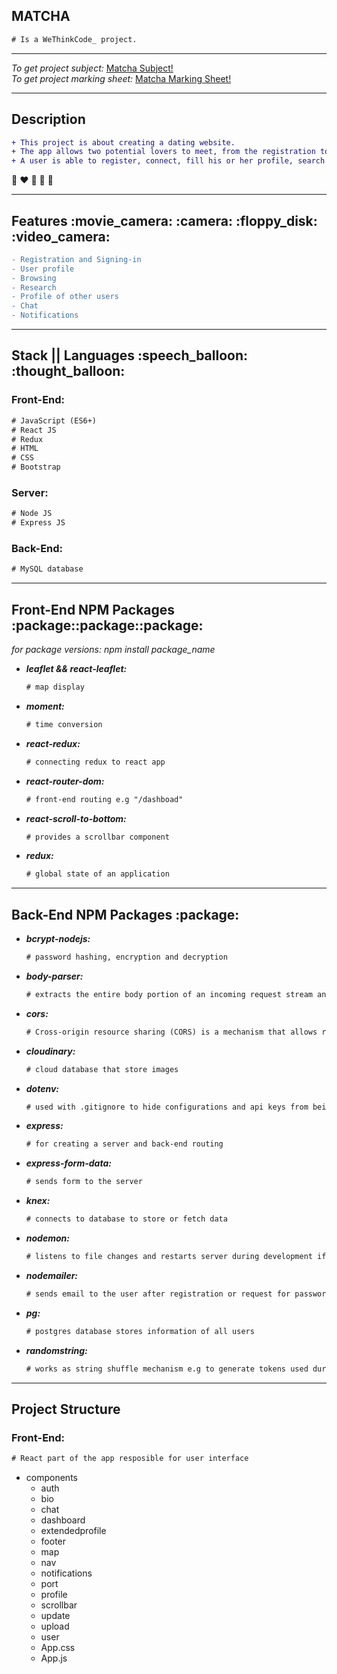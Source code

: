 ## MATCHA

```diff
# Is a WeThinkCode_ project.
```


<hr />

<em>To get project subject:</em> [Matcha Subject!](https://github.com/wethinkcode-students/web/blob/master/2%20-%20matcha/matcha.en.pdf)<br />
<em>To get project marking sheet:</em> [Matcha Marking Sheet!](https://github.com/wethinkcode-students/web/blob/master/2%20-%20matcha/matcha.markingsheet.pdf)

<hr />

<h2> Description </h2>

 ```diff
 + This project is about creating a dating website.
 + The app allows two potential lovers to meet, from the registration to the final encounter.
 + A user is able to register, connect, fill his or her profile, search and look into the profile of other users, like them, chat with those that "liked" back.
```
:couple_with_heart: :heart: :love_letter: :lips: :couple:

<hr />

<h2> Features :movie_camera: :camera: :floppy_disk: :video_camera:</h2>  

```diff
- Registration and Signing-in
- User profile
- Browsing
- Research
- Profile of other users
- Chat
- Notifications
```
<hr />

<h2> Stack || Languages :speech_balloon: :thought_balloon:</h2> 

<h3> Front-End: </h3>

```diff
# JavaScript (ES6+)
# React JS
# Redux
# HTML
# CSS
# Bootstrap
```

<h3> Server: </h3>

```diff
# Node JS
# Express JS
```
  
<h3> Back-End: </h3>

```diff
# MySQL database
```

<hr />

<h2>Front-End NPM Packages :package::package::package:</h2>
<em>for package versions: npm install package_name</em>

 <ul>
    <li>
      <em>
        <strong>
          leaflet && react-leaflet:
        </strong>
       </em>
    </li>
    
```diff
# map display
```
    
   <li>
      <em>
        <strong>
          moment:
        </strong>
       </em>
    </li>
    
```diff
# time conversion
```

   <li>
      <em>
        <strong>
          react-redux:
        </strong>
       </em>
    </li>

```diff
# connecting redux to react app
```

   <li>
      <em>
        <strong>
          react-router-dom:
        </strong>
       </em>
    </li>
    
```diff
# front-end routing e.g "/dashboad"
```

  <li>
      <em>
        <strong>
          react-scroll-to-bottom:
        </strong>
       </em>
    </li>
    
```diff
# provides a scrollbar component
```

   <li>
      <em>
        <strong>
          redux:
        </strong>
       </em>
    </li>
    
```diff
# global state of an application
```

  </ul>
  
<hr />

<h2>Back-End NPM Packages :package:</h2> 

  <ul>
   <li>
      <em>
        <strong>
          bcrypt-nodejs:
        </strong>
       </em>
    </li>
    
```diff
# password hashing, encryption and decryption
```

   <li>
      <em>
        <strong>
          body-parser:
        </strong>
       </em>
    </li>
    
```diff
# extracts the entire body portion of an incoming request stream and exposes it on req.body.
```

   <li>
      <em>
        <strong>
          cors:
        </strong>
       </em>
    </li>
    
```diff
# Cross-origin resource sharing (CORS) is a mechanism that allows restricted resources on a web page to be requested from another domain outside the domain from which the first resource was served.
```

  <li>
      <em>
        <strong>
          cloudinary:
        </strong>
       </em>
    </li>
    
```diff
# cloud database that store images
```

  <li>
      <em>
        <strong>
          dotenv:
        </strong>
       </em>
    </li>
    
```diff
# used with .gitignore to hide configurations and api keys from being shared on github
```

  <li>
      <em>
        <strong>
          express:
        </strong>
       </em>
    </li>
    
```diff
# for creating a server and back-end routing
```

  <li>
      <em>
        <strong>
          express-form-data:
        </strong>
       </em>
    </li>
    
```diff
# sends form to the server
```

  <li>
      <em>
        <strong>
          knex:
        </strong>
       </em>
    </li>
    
```diff
# connects to database to store or fetch data
```

  <li>
      <em>
        <strong>
          nodemon:
        </strong>
       </em>
    </li>
    
```diff
# listens to file changes and restarts server during development if they are any changes made to the file
```

  <li>
      <em>
        <strong>
          nodemailer:
        </strong>
       </em>
    </li>
    
```diff
# sends email to the user after registration or request for password reset
```

  <li>
      <em>
        <strong>
          pg:
        </strong>
       </em>
    </li>
    
```diff
# postgres database stores information of all users
```

<li>
      <em>
        <strong>
          randomstring:
        </strong>
       </em>
    </li>
    
```diff
# works as string shuffle mechanism e.g to generate tokens used during email verification process
```

  </ul>

<hr />

<h2> Project Structure </h2>

<h3> Front-End: </h3>

```diff
# React part of the app resposible for user interface
```

- components
   - auth
   - bio
   - chat
   - dashboard
   - extendedprofile
   - footer
   - map
   - nav
   - notifications
   - port
   - profile
   - scrollbar
   - update
   - upload
   - user
   - App.css
   - App.js
     
